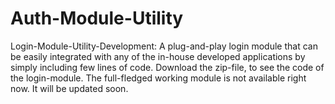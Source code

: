 # Auth-Module-Utility
Login-Module-Utility-Development: A plug-and-play login module that can be easily integrated with any of the in-house developed applications by simply including few lines of code.
Download the zip-file, to see the code of the login-module. The full-fledged working module is not available right now. It will be updated soon.
